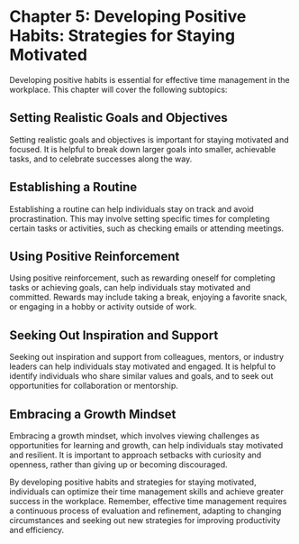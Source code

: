 Chapter 5: Developing Positive Habits: Strategies for Staying Motivated
=======================================================================

Developing positive habits is essential for effective time management in the workplace. This chapter will cover the following subtopics:

Setting Realistic Goals and Objectives
--------------------------------------

Setting realistic goals and objectives is important for staying motivated and focused. It is helpful to break down larger goals into smaller, achievable tasks, and to celebrate successes along the way.

Establishing a Routine
----------------------

Establishing a routine can help individuals stay on track and avoid procrastination. This may involve setting specific times for completing certain tasks or activities, such as checking emails or attending meetings.

Using Positive Reinforcement
----------------------------

Using positive reinforcement, such as rewarding oneself for completing tasks or achieving goals, can help individuals stay motivated and committed. Rewards may include taking a break, enjoying a favorite snack, or engaging in a hobby or activity outside of work.

Seeking Out Inspiration and Support
-----------------------------------

Seeking out inspiration and support from colleagues, mentors, or industry leaders can help individuals stay motivated and engaged. It is helpful to identify individuals who share similar values and goals, and to seek out opportunities for collaboration or mentorship.

Embracing a Growth Mindset
--------------------------

Embracing a growth mindset, which involves viewing challenges as opportunities for learning and growth, can help individuals stay motivated and resilient. It is important to approach setbacks with curiosity and openness, rather than giving up or becoming discouraged.

By developing positive habits and strategies for staying motivated, individuals can optimize their time management skills and achieve greater success in the workplace. Remember, effective time management requires a continuous process of evaluation and refinement, adapting to changing circumstances and seeking out new strategies for improving productivity and efficiency.

